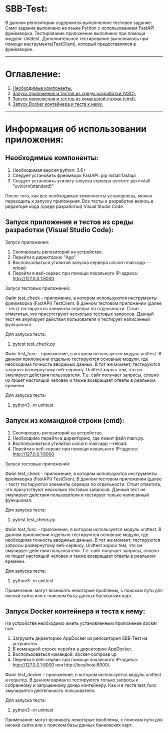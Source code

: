 # SBB-Test:
В данном репозитории содержится выполненное тестовое задание.
Само задание выполнено на языке Python с использованием FastAPI фреймворка. 
Тестирование приложение выполнено при помощи модуля: Unittest. 
Дополнительное тестирование выполнялось при помощи инструмента(TestClient), который предоставлялся в фреймворке.
___
# Оглавление:
1. [Необходимые компоненты.](#1)
2. [Запуск приложения и тестов из среды разработки (VSC).](#2)
3. [Запуск приложения и тестов из командной строки (cmd).](#3)
4. [Запуск Docker контейнера и теста к нему.](#4) 
___
# Информация об использовании приложения:

<a name="1"/>

## Необходимые компоненты:  
1. Необходимая версия python: 3.6+  
2. Следует установить фреймворк FastAPI: pip install fastapi  
3. Следует установить утилиту запуска сервера uvicorn: pip install "uvicorn[standard]"  

После того, как все необходимые компоненты установлены, можно переходить к запуску приложения. 
Все тесты и разработки велись в редакторе кода (среде разработки) Visual Studio Code.

<a name="2"/>

## Запуск приложения и тестов из среды разработки (Visual Studio Code):
Запуск приложения:  

1. Скопировать репозиторий на устройство.
2. Перейти в директорию "App"
3. Воспользоваться утилитой запуска сервера uvicorn main:app --reload
4. Перейти в веб-сервис при помощи локального IP-адреса: http://127.0.0.1:8000  

Запуск тестовых приложений:

Файл test_check - приложение, в котором используются инструменты фреймворка (FastAPI) TestClient. В данном тестовом приложении (далее - тест) тестируются элементы сервера по отдельности. 
Стоит отметитья, что присутствуют несколько тестовых запросов. Данный тест не эмулирует действия пользователя и тестирует написанный функционал.  

Для запуска теста:  

1. pytest test_check.py

Файл test_func - приложение, в котором используется модуль unittest. В данном приложении отдельно тестируются основные модули, где необходима точность вводимых данных.
В тот же момент, тестируются запросы развернутому веб-сервису. Unittest хорош тем, что он эмулирует действия пользователя. Т.е. сайт получает запросы, словно их пишет настоящий человек
и также возвращает ответы в реальном времени.  

Для запуска теста:

1. python3 -m unittest

<a name="3"/>

## Запуск из командной строки (cmd): 
1. Скопировать репозиторий на устройство.
2. Необходимо перейти в директорию, где лежит файл main.py.
3. Воспользоваться утилитой uvicorn main:app --reload. 
4. Перейти в веб-сервис при помощи локального IP-адреса: http://127.0.0.1:8000  

Запуск тестовых приложений:

Файл test_check - приложение, в котором используются инструменты фреймворка (FastAPI) TestClient. В данном тестовом приложении (далее - тест) тестируются элементы сервера по отдельности. 
Стоит отметить, что присутствуют несколько тестовых запросов. Данный тест не эмулирует действия пользователя и тестирует только написанный функционал.  

Для запуска теста:  

1. pytest test_check.py

Файл test_func - приложение, в котором используется модуль unittest. В данном приложении отдельно тестируются основные модули, где необходима точность вводимых данных.
В тот же момент, тестируются запросы развернутому веб-сервису. Unittest хорош тем, что он эмулирует действия пользователя. Т.е. сайт получает запросы, словно их пишет настоящий человек
и также возвращает ответы в реальном времени.  

Для запуска теста:

1. python3 -m unittest

Примечание: могут возникать некоторые проблемы, с поиском пути для иконки сайта или с поиском базы данных банковских карт.

<a name="4"/>

## Запуск Docker контейнера и теста к нему:

На устройстве необходимо иметь установленным приложение docker hub.

1. Загрузить директорию AppDocker из репозитория SBB-Test на устройство.
2. В командной строке перейти в директорию AppDocker.
3. Воспользоваться командой: docker-compose up
4. Перейти в веб-сервис при помощи локального IP-адреса: http://127.0.0.1:8000 или http://localhost:8000/.

Файл test_docker - приложение, в котором используется модуль unittest и requests. В данном варианте тестируются только запросы к собранному и запущенному докер контейнеру. Как и в тесте test_func эмулируется деятельность пользователя.

Для запуска теста:

1. python3 -m unittest

Примечание: могут возникать некоторые проблемы, с поиском пути для иконки сайта или с поиском базы данных банковских карт.
